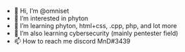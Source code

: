 - 👋 Hi, I’m @omniset
- 👀 I’m interested in phyton 
- 🌱 I’m learning phyton, html+css, .cpp, php, and lot more
- 💞️ I’m also learning cybersecurity (mainly pentester field)
- 📫 How to reach me discord MnD#3439
<!---
omniset/omniset is a ✨ special ✨ repository because its `README.md` (this file) appears on your GitHub profile.
You can click the Preview link to take a look at your changes.
--->
